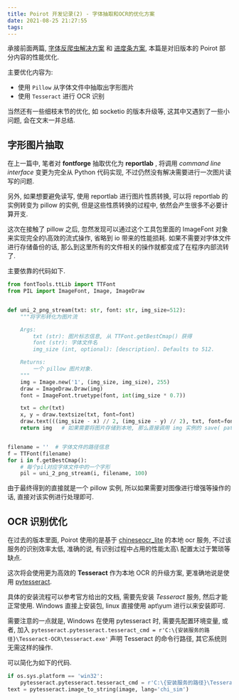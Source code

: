 ```yaml
---
title: Poirot 开发记录(2) - 字体抽取和OCR的优化方案
date: 2021-08-25 21:27:55
tags:
---
```


承接前面两篇, [字体反爬虫解决方案](https://blog.harumonia.moe/font-antispider-cracker/) 和 [进度条方案](https://blog.harumonia.moe/poirot-development-progressbar/), 本篇是对旧版本的 Poirot 部分内容的性能优化.

主要优化内容为:

- 使用 `Pillow` 从字体文件中抽取出字形图片
- 使用 `Tesseract` 进行 OCR 识别

当然还有一些细枝末节的优化, 如 socketio 的版本升级等, 这其中又遇到了一些小问题, 会在文末一并总结.

<!-- more -->

## 字形图片抽取

在上一篇中, 笔者对 **fontforge** 抽取优化为 **reportlab** , 将调用 _command line interface_ 变更为完全从 Python 代码实现, 不过仍然没有解决需要进行一次图片读写的问题.

另外, 如果想要避免读写, 使用 reportlab 进行图片性质转换, 可以将 reportlab 的实例转变为 pillow 的实例, 但是这些性质转换的过程中, 依然会产生很多不必要计算开支.

这次在接触了 pillow 之后, 忽然发现可以通过这个工具包里面的 ImageFont 对象来实现完全的\高效的流式操作, 省略到 io 带来的性能损耗. 如果不需要对字体文件进行存储备份的话, 那么到这里所有的文件相关的操作就都变成了在程序内部流转了.

主要依靠的代码如下.

```python
from fontTools.ttLib import TTFont
from PIL import ImageFont, Image, ImageDraw


def uni_2_png_stream(txt: str, font: str, img_size=512):
    """将字形转化为图片流

    Args:
        txt (str): 图片标志信息, 从 TTFont.getBestCmap() 获得
        font (str): 字体文件名
        img_size (int, optional): [description]. Defaults to 512.

    Returns:
        一个 pillow 图片对象.
    """
    img = Image.new('1', (img_size, img_size), 255)
    draw = ImageDraw.Draw(img)
    font = ImageFont.truetype(font, int(img_size * 0.7))

    txt = chr(txt)
    x, y = draw.textsize(txt, font=font)
    draw.text(((img_size - x) // 2, (img_size - y) // 2), txt, font=font, fill=0)
    return img   # 如果需要将图片存储到本地, 那么直接调用 img 实例的 save( path:str ) 方法即可


filename = ''  # 字体文件的路径信息
f = TTFont(filename)
for i in f.getBestCmap():
    # 每个pil对应字体文件中的一个字形
    pil = uni_2_png_stream(i, filename, 100)
```

由于最终得到的直接就是一个 pillow 实例, 所以如果需要对图像进行增强等操作的话, 直接对该实例进行处理即可.

## OCR 识别优化

在过去的版本里面, Poirot 使用的是基于 [chineseocr_lite](https://github.com/ouyanghuiyu/chineseocr_lite) 的本地 ocr 服务, 不过该服务的识别效率太低, 准确的说, 有识别过程中占用的性能太高\ 配置太过于繁琐等缺点.

这次将会使用更为高效的 **Tesseract** 作为本地 OCR 的升级方案, 更准确地说是使用 [pytesseract](https://pypi.org/project/pytesseract/).

具体的安装流程可以参考官方给出的文档, 需要先安装 _Tesseract_ 服务, 然后才能正常使用. Windows 直接上安装包, linux 直接使用 apt\yum 进行以来安装即可.

需要注意的一点就是, Windows 在使用 pytesseract 时, 需要先配置环境变量, 或者, 加入 `pytesseract.pytesseract.tesseract_cmd = r'C:\{安装服务的路径}\Tesseract-OCR\tesseract.exe'` 声明 Tesseract 的命令行路径, 其它系统则无需这样的操作.

可以简化为如下的代码.

```python
if os.sys.platform == 'win32':
    pytesseract.pytesseract.tesseract_cmd = r'C:\{安装服务的路径}\Tesseract-OCR\tesseract.exe'
text = pytesseract.image_to_string(image, lang='chi_sim')
```

